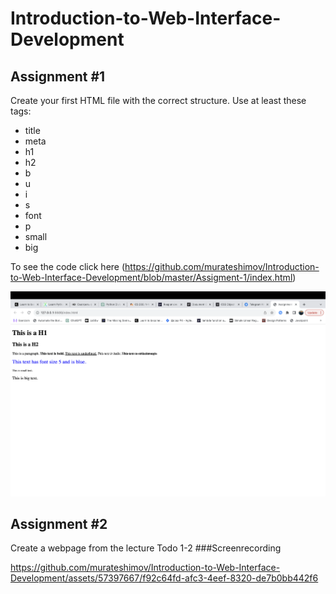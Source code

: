 # Introduction-to-Web-Interface-Development
## Assignment #1
Create your first HTML file with the correct structure. Use at least these tags:

* title
* meta
* h1
* h2
* b
* u
* i
* s
* font
* p
* small
* big

To see the code click here (https://github.com/murateshimov/Introduction-to-Web-Interface-Development/blob/master/Assigment-1/index.html)

![assigment-1](Assigment-1/img/assigment-1.png?raw=true)


## Assignment #2
Create a webpage from the lecture Todo 1-2
###Screenrecording

https://github.com/murateshimov/Introduction-to-Web-Interface-Development/assets/57397667/f92c64fd-afc3-4eef-8320-de7b0bb442f6


